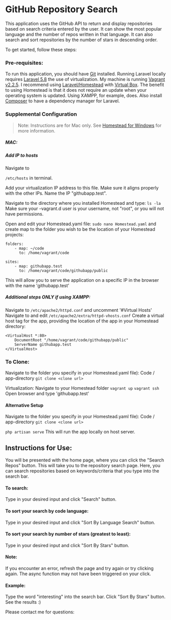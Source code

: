 # GitHub Repository Search

This application uses the GitHub API to return and display repositories based on search criteria entered by the user. 
It can show the most popular language and the number of repos written in that language.  It can also search and sort repositories by the number of stars in descending order.

To get started, follow these steps:

### Pre-requisites:
To run this application, you should have [Git](https://git-scm.com/downloads) installed.  Running Laravel locally requires [Laravel 5.8](https://laravel.com/docs/5.0/installation) the use of virtualization.  My machine is running [Vagrant v2.2.5](https://www.vagrantup.com/downloads.html).  I recommend using [Laravel/Homestead](https://laravel.com/docs/5.8/homestead) with [Virtual Box](https://www.virtualbox.org/wiki/Downloads). The benefit to using Homestead is that it does not require an update when your operating system is updated. Using XAMPP, for example, does.  Also install [Composer](https://getcomposer.org/download/) to have a dependency manager for Laravel.

### Supplemental Configuration
> Note: Instructions are for Mac only. See 
> [Homestead for Windows](https://tutsforweb.com/installing-laravel-homestead-on-windows-step-by-step/) for more information.
##### MAC:

##### Add IP to hosts
Navigate to

```/etc/hosts``` in terminal.

Add your virtualization IP address to this file. Make sure it aligns properly with the other IPs. Name the IP "githubapp.test".

Navigate to the directory where you installed Homestead and type:
```ls -la```
Make sure your -vagrant.d user is your username, not "root", or you will not have permissions.

Open and edit your Homestead.yaml file:
```sudo nano Homestead.yaml``` and create map to the folder you wish to be the location of your Homestead projects:
```
folders:
    - map: ~/code
      to: /home/vagrant/code

sites:
    - map: githubapp.test
      to: /home/vagrant/code/githubapp/public
```
This will allow you to serve the application on a specific IP in the browser with the name 'githubapp.test'

##### Additional steps ONLY if using XAMPP:
Navigate to
```/etc/apache2/httpd.conf```
and uncomment '#Virtual Hosts'
Navigate to and edit
```/etc/apache2/extra/httpd-vhosts.conf```
Create a virtual host tag for the app, providing the location of the app in your Homestead directory:
```
<VirtualHost *:80>
    DocumentRoot "/home/vagrant/code/githubapp/public"
    ServerName githubapp.test
</VirtualHost>
```


### To Clone:
Navigate to the folder you specify in your Homestead.yaml file): Code / app-directory
```git clone <clone url>```

Virtualization:
Navigate to your Homestead folder
```vagrant up```
```vagrant ssh```
Open browser and type 'githubapp.test'

#### Alternative Setup
Navigate to the folder you specify in your Homestead.yaml file): Code / app-directory
```git clone <clone url>```

```php artisan serve```
This will run the app locally on host server.

## Instructions for Use:
You will be presented with the home page, where you can click the "Search Repos" button.
This will take you to the repository search page.  Here, you can search repositories based on keywords/criteria that you type into the search bar.
#### To search:
Type in your desired input and click "Search" button.
#### To sort your search by code language:
Type in your desired input and click "Sort By Language Search" button.
#### To sort your search by number of stars (greatest to least):
Type in your desired input and click "Sort By Stars" button.

#### Note:
If you encounter an error, refresh the page and try again or try clicking again.  The async function may not have been triggered on your click.

#### Example:
Type the word "interesting" into the search bar. Click "Sort By Stars" button.  See the results :)


Please contact me for questions: 


